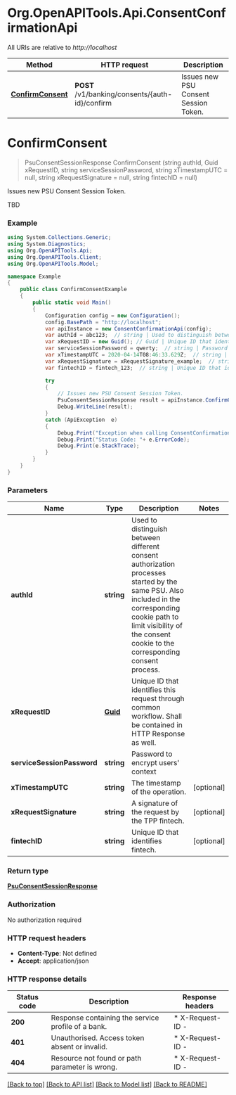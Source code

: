 # Org.OpenAPITools.Api.ConsentConfirmationApi

All URIs are relative to *http://localhost*

Method | HTTP request | Description
------------- | ------------- | -------------
[**ConfirmConsent**](ConsentConfirmationApi.md#confirmconsent) | **POST** /v1/banking/consents/{auth-id}/confirm | Issues new PSU Consent Session Token.


<a name="confirmconsent"></a>
# **ConfirmConsent**
> PsuConsentSessionResponse ConfirmConsent (string authId, Guid xRequestID, string serviceSessionPassword, string xTimestampUTC = null, string xRequestSignature = null, string fintechID = null)

Issues new PSU Consent Session Token.

TBD

### Example
```csharp
using System.Collections.Generic;
using System.Diagnostics;
using Org.OpenAPITools.Api;
using Org.OpenAPITools.Client;
using Org.OpenAPITools.Model;

namespace Example
{
    public class ConfirmConsentExample
    {
        public static void Main()
        {
            Configuration config = new Configuration();
            config.BasePath = "http://localhost";
            var apiInstance = new ConsentConfirmationApi(config);
            var authId = abc123;  // string | Used to distinguish between different consent authorization processes started by the same PSU. Also included in the corresponding cookie path to limit visibility of the consent cookie to the corresponding consent process. 
            var xRequestID = new Guid(); // Guid | Unique ID that identifies this request through common workflow. Shall be contained in HTTP Response as well. 
            var serviceSessionPassword = qwerty;  // string | Password to encrypt users' context 
            var xTimestampUTC = 2020-04-14T08:46:33.629Z;  // string | The timestamp of the operation.  (optional) 
            var xRequestSignature = xRequestSignature_example;  // string | A signature of the request by the TPP fintech.  (optional) 
            var fintechID = fintech_123;  // string | Unique ID that identifies fintech.  (optional) 

            try
            {
                // Issues new PSU Consent Session Token.
                PsuConsentSessionResponse result = apiInstance.ConfirmConsent(authId, xRequestID, serviceSessionPassword, xTimestampUTC, xRequestSignature, fintechID);
                Debug.WriteLine(result);
            }
            catch (ApiException  e)
            {
                Debug.Print("Exception when calling ConsentConfirmationApi.ConfirmConsent: " + e.Message );
                Debug.Print("Status Code: "+ e.ErrorCode);
                Debug.Print(e.StackTrace);
            }
        }
    }
}
```

### Parameters

Name | Type | Description  | Notes
------------- | ------------- | ------------- | -------------
 **authId** | **string**| Used to distinguish between different consent authorization processes started by the same PSU. Also included in the corresponding cookie path to limit visibility of the consent cookie to the corresponding consent process.  | 
 **xRequestID** | [**Guid**](Guid.md)| Unique ID that identifies this request through common workflow. Shall be contained in HTTP Response as well.  | 
 **serviceSessionPassword** | **string**| Password to encrypt users&#39; context  | 
 **xTimestampUTC** | **string**| The timestamp of the operation.  | [optional] 
 **xRequestSignature** | **string**| A signature of the request by the TPP fintech.  | [optional] 
 **fintechID** | **string**| Unique ID that identifies fintech.  | [optional] 

### Return type

[**PsuConsentSessionResponse**](PsuConsentSessionResponse.md)

### Authorization

No authorization required

### HTTP request headers

 - **Content-Type**: Not defined
 - **Accept**: application/json


### HTTP response details
| Status code | Description | Response headers |
|-------------|-------------|------------------|
| **200** | Response containing the service profile of a bank. |  * X-Request-ID -  <br>  |
| **401** | Unauthorised. Access token absent or invalid.  |  * X-Request-ID -  <br>  |
| **404** | Resource not found or path parameter is wrong.  |  * X-Request-ID -  <br>  |

[[Back to top]](#) [[Back to API list]](../README.md#documentation-for-api-endpoints) [[Back to Model list]](../README.md#documentation-for-models) [[Back to README]](../README.md)

